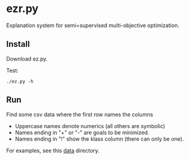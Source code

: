 # ezr.py

Explanation system for semi=supervised multi-objective optimization. 


## Install

Download ez.py.

Test:

    ./ez.py -h

## Run

Find some csv data where the first row names the columns 

- Uppercase names denote numerics (all others are symbolic)
- Names ending in "+" or "-" are goals to be minimized.
- Names ending in "!" show the klass column (there can only be one).

For examples, see this [data](https://github.com/timm/ezr/tree/main/data) 
directory.
